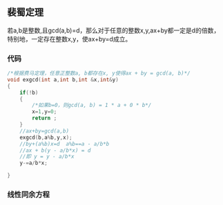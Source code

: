 
## 裴蜀定理

若a,b是整数,且gcd(a,b)=d，那么对于任意的整数x,y,ax+by都一定是d的倍数，特别地，一定存在整数x,y，使ax+by=d成立。

### 代码

```C++
/*根据费马定理，任意正整数a, b都存在x, y使得ax + by = gcd(a, b)*/
void exgcd(int a,int b,int &x,int&y)
{
    if(!b)
    {
        /*如果b=0，则gcd(a, b) = 1 * a + 0 * b*/
        x=1,y=0;
        return ;
    }
    //ax+by=gcd(a,b)
    exgcd(b,a%b,y,x);
    //by+(a%b)x=d  a%b==a - a/b*b
    //ax + b(y - a/b*x) = d
    //即 y = y - a/b*x    
    y-=a/b*x;

}
```

### 线性同余方程